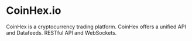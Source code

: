 # CoinHex.io

CoinHex is a cryptocurrency trading platform. 
CoinHex offers a unified API and Datafeeds. 
RESTful API and WebSockets.
